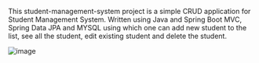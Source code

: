 This student-management-system project is a simple CRUD application for Student Management System. Written using Java and Spring Boot MVC, Spring Data JPA and MYSQL using which one can add new student to the list, see all the student, edit existing student and delete the student.

![image](https://github.com/user-attachments/assets/5de2f700-40d7-4d93-8a2d-f9f946616790)




